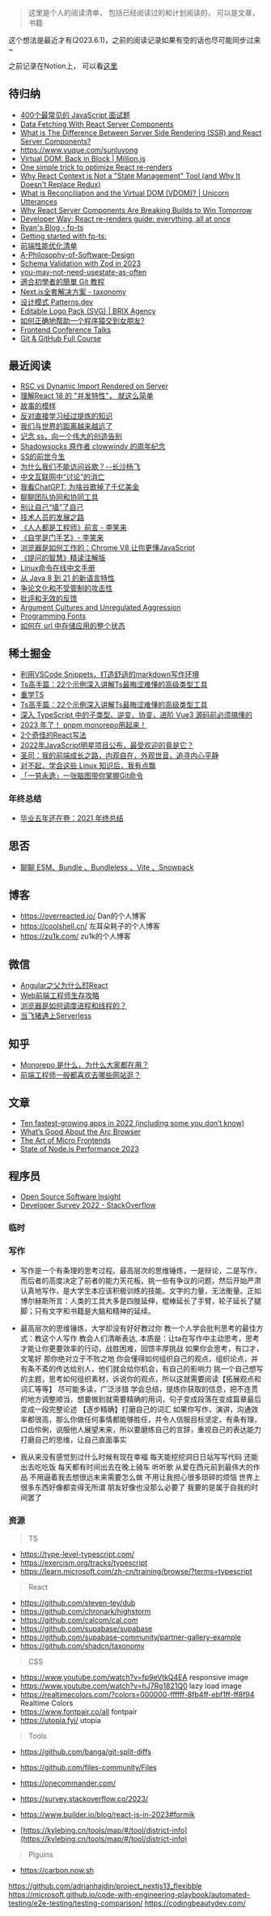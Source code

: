 > 这里是个人的阅读清单， 包括已经阅读过的和计划阅读的， 可以是文章，书籍

这个想法是最近才有(2023.6.1)，之前的阅读记录如果有空的话也尽可能同步过来~

之前记录在Notion上， 可以看[这里](https://www.notion.so/keq/2369e459412f45a7a7774def32277905)

## 待归纳
- [400个最常见的 JavaScript 面试题 ](https://www.nowcoder.com/discuss/1079040)
- [Data Fetching With React Server Components](https://www.youtube.com/watch?v=TQQPAU21ZUw)
- [What is The Difference Between Server Side Rendering (SSR) and React Server Components?](https://typeofnan.dev/what-is-the-difference-between-ssr-and-react-server-components/)
- https://www.yuque.com/sunluyong
- [Virtual DOM: Back in Block | Million.js](https://million.dev/blog/virtual-dom)
- [One simple trick to optimize React re-renders](https://kentcdodds.com/blog/optimize-react-re-renders)
- [Why React Context is Not a "State Management" Tool (and Why It Doesn't Replace Redux)](https://blog.isquaredsoftware.com/2021/01/context-redux-differences/)
- [What is Reconciliation and the Virtual DOM (VDOM)? | Unicorn Utterances](https://unicorn-utterances.com/posts/what-is-reconciliation-and-the-vdom)
- [Why React Server Components Are Breaking Builds to Win Tomorrow](https://www.builder.io/blog/why-react-server-components)
- [Developer Way: React re-renders guide: everything, all at once](https://www.developerway.com/posts/react-re-renders-guide)
- [Ryan's Blog - fp-ts](https://rlee.dev/)
- [Getting started with fp-ts:](https://dev.to/gcanti/getting-started-with-fp-ts-reader-1ie5)
- [前端性能优化清单](https://github.com/JohnsenZhou/Front-End-Performance-Checklist)
- [A-Philosophy-of-Software-Design](https://go7hic.github.io/A-Philosophy-of-Software-Design/#/)
- [Schema Validation with Zod in 2023](https://www.turing.com/blog/data-integrity-through-zod-validation/)
- [you-may-not-need-usestate-as-often](https://doma.land/blog/you-may-not-need-usestate-as-often/)
- [適合初學者的簡單 Git 教程](https://nulab.com/zh-tw/learn/software-development/git-tutorial/)
- [Next.js全套解决方案 - taxonomy](https://github.com/shadcn-ui/taxonomy)
- [设计模式 Patterns.dev](Patterns.dev)
- [Editable Logo Pack (SVG) | BRIX Agency](https://www.figma.com/community/file/1246098308176329289)
- [如何正确地帮助一个程序猿交到女朋友?](https://www.sohu.com/a/70224220_116759)
- [Frontend Conference Talks](https://www.frontendtv.dev/)
- [Git & GitHub Full Course](https://fireship.io/courses/git/)

## 最近阅读

- [RSC vs Dynamic Import Rendered on Server](https://www.freecodecamp.org/news/react-server-components/)
- [理解React 18 的 "并发特性"， 就这么简单](https://juejin.cn/post/7236594708314619963?share_token=24d49fc6-198c-4ec3-8b6b-d8ec0852a920)
- [故事的模样](https://www.jianshu.com/p/848998bc8570)
- [反对直接学习经过提炼的知识](https://zu1k.com/posts/thinking/knowledge-refining/)
- [我们与世界的距离越来越远了](https://acgmiao.com/post/end_of_shadowsocks/)
- [记念 ss，向一个伟大的创造告别](https://www.starduster.me/2015/08/21/say-goodbye-to-ss/)
- [Shadowsocks 原作者 clowwindy 的周年纪念](https://blog.starryvoid.com/archives/86.html)
- [SS的前世今生](https://shadowsockshelp.github.io/Shadowsocks/Shadowsocks-wiki.html)
- [为什么我们不能访问谷歌？--长沙杨飞](https://www.reddit.com/r/China_irl/comments/16vcbwx/%E7%BD%91%E7%BB%9C%E8%80%83%E5%8F%A4_%E4%B8%BA%E4%BB%80%E4%B9%88%E6%88%91%E4%BB%AC%E4%B8%8D%E8%83%BD%E8%AE%BF%E9%97%AE%E8%B0%B7%E6%AD%8C%E9%95%BF%E6%B2%99%E6%9D%A8%E9%A3%9E2016/)
- [中文互联网中“讨论”的消亡](https://www.gcores.com/articles/121924)
- [我看ChatGPT: 为啥谷歌掉了千亿美金](https://coolshell.cn/articles/22398.html)
- [聊聊团队协同和协同工具](https://coolshell.cn/articles/22298.html)
- [别让自己“墙”了自己](https://coolshell.cn/articles/20276.html)
- [技术人员的发展之路](https://coolshell.cn/articles/17583.html)
- [《人人都是工程师》前言 - 李笑来]( https://podcasts.apple.com/cn/podcast/%E6%9D%8E%E7%AC%91%E6%9D%A5-%E4%BA%BA%E4%BA%BA%E9%83%BD%E6%98%AF%E5%B7%A5%E7%A8%8B%E5%B8%88/id1131643037)
- [《自学是门手艺》- 李笑来](https://github.com/selfteaching/the-craft-of-selfteaching) 
- [浏览器是如何工作的：Chrome V8 让你更懂JavaScript](https://king-hcj.github.io/2020/10/05/google-v8/)
- [《提问的智慧》精读注解版](https://ld246.com/article/1536377163156)
- [Linux命令在线中文手册](http://linux.51yip.com/)
- [从 Java 8 到 21 的新语言特性](https://advancedweb.hu/new-language-features-since-java-8-to-21/)
- [争论文化和不受管制的攻击性](https://www.kateheddleston.com/blog/argument-cultures-and-unregulated-aggression)
- [批评和无效的反馈](https://www.kateheddleston.com/blog/criticism-and-ineffective-feedback)
- [Argument Cultures and Unregulated Aggression](https://www.kateheddleston.com/blog/argument-cultures-and-unregulated-aggression)
- [Programming Fonts](https://www.programmingfonts.org/)
- [如何在 url 中存储应用的整个状态](https://www.scottantipa.com/store-app-state-in-urls)

## 稀土掘金

- [利用VSCode Snippets，打造舒适的markdown写作环境](https://juejin.cn/post/7238230111941394488?share_token=6ffd01d0-72e3-4166-b515-97ad34992a3e)
- [Ts高手篇：22个示例深入讲解Ts最晦涩难懂的高级类型工具](https://juejin.cn/post/6994102811218673700)
- [重学TS](https://juejin.cn/post/7211358106629750841)
- [Ts高手篇：22个示例深入讲解Ts最晦涩难懂的高级类型工具](https://juejin.cn/post/6994102811218673700#comment)
- [深入 TypeScript 中的子类型、逆变、协变，进阶 Vue3 源码前必须搞懂的](https://juejin.cn/post/6855517117778198542#comment)
- [2023 年了！ pnpm monorepo用起来！](https://juejin.cn/post/7184392660939964474?share_token=53ea67e2-d1c6-45e4-ad90-ec26b139e8ca)
- [2个奇怪的React写法](https://juejin.cn/post/7210048692623114298?share_token=1d81ed19-2c07-42cb-af24-8e17a2ac5c07)
- [2022年JavaScript明星项目公布，最受欢迎的竟是它？](https://juejin.cn/post/7185760633369919549?share_token=9d7d9cc2-5c00-472a-8209-51a451c46485)
- [圣司：我的前端成长之路，内观自在，外观世音，追寻内心平静](https://mp.weixin.qq.com/s/yjAzgpBpLUrAKgIZd__sNg)
- [对不起，学会这些 Linux 知识后，我有点飘](https://juejin.cn/post/6881755746216706062#heading-1)
- [「一劳永逸」一张脑图带你掌握Git命令](https://juejin.cn/post/6869519303864123399)

### 年终总结
- [毕业五年还在卷：2021 年终总结](https://juejin.cn/post/7047297591138058277)

## 思否
- [聊聊 ESM、Bundle 、Bundleless 、Vite 、Snowpack](https://segmentfault.com/a/1190000025137845)

## 博客

- https://overreacted.io/  Dan的个人博客
- https://coolshell.cn/ 左耳朵耗子的个人博客
- https://zu1k.com/   zu1k的个人博客


## 微信

- [Angular之父为什么怼React](https://mp.weixin.qq.com/s/MSQcDUyOHZLs9xNn6Nob4g)
- [Web前端工程师生存攻略](https://mp.weixin.qq.com/s/JnDO0Uv0_qAB8K0AuYrz_Q)
- [浏览器是如何调度进程和线程的？](https://mp.weixin.qq.com/s?__biz=Mzk0MDMwMzQyOA%3D%3D&mid=2247490542&idx=1&sn=d2c25370f8d942b16749d9052872d7ea&source=41#wechat_redirect)
- [当飞猪遇上Serverless](https://mp.weixin.qq.com/s/e86uMiwCaVTLScEOs7yH4Q)


## 知乎
- [ Monorepo 是什么，为什么大家都在用？](https://zhuanlan.zhihu.com/p/77577415)
- [前端工程师一般都喜欢去哪些网站逛？](https://www.zhihu.com/question/28478379/answer/2813314123)


## 文章

- [Ten fastest-growing apps in 2022 (including some you don’t know)](https://blog.curiosity.ai/ten-fastest-growing-apps-in-2022-including-some-you-dont-know-c177e46cc5f1)
- [What’s Good About the Arc Browser](https://chriscoyier.net/2022/12/08/whats-good-about-the-arc-browser/)
- [The Art of Micro Frontends](https://medium.com/sysco-labs/the-art-of-micro-frontends-5184065ab74b)
- [State of Node.js Performance 2023](https://blog.rafaelgss.dev/state-of-nodejs-performance-2023)


## 程序员

- [Open Source Software Insight](https://ossinsight.io/)
- [Developer Survey 2022 - StackOverflow](https://survey.stackoverflow.co/2022/)


### 临时



### 写作

- 写作是一个有条理的思考过程。最高层次的思维锤炼，一是辩论，二是写作，而后者的高度决定了前者的能力天花板。挑一些有争议的问题，然后开始严肃认真地写作，是大学生本应该积极训练的技能。文字的力量，无法衡量。正如博尔赫斯所言：人类的工具大多是四肢延伸，棍棒延长了手臂，轮子延长了腿脚；只有文字和书籍是大脑和精神的延续。

- 最高层次的思维锤炼，大学却没有好好教过你
	教一个人学会批判思考的最佳方式：教这个人写作
	教会人们清晰表达, 本质是：让ta在写作中主动思考，思考才能让你更要效率的行动，战胜困难，回馈丰厚挑战
	如果你会思考，有口才，文笔好 那你绝对立于不败之地
	你会懂得如何组织自己的观点，组织论点，并有条不紊的传达给别人，他们就会给你机会，有自己的影响力
	挑一个自己想写的主题，思考如何组织素材，诉说你的观点，所以这就需要阅读【拓展观点和词汇等等】 尽可能多读，广泛涉猎 
	学会总结，提炼你获取的信息，把不连贯的地方调整顺当，想要做到就需要精确的用词，句子变成段落在变成篇章最后变成一段完整论述 【逐步精确】打磨自己的词汇
	如果你写作，演讲，沟通效率都很高，那么你做任何事情都能够胜任，并令人信服目标坚定，有条有理，口齿伶俐，说服他人展望未来，所以要磨练自己的言辞，重视自己的表达能力
	打磨自己的思维，让自己直面事实

- 我从来没有感觉到过什么时候有现在幸福 每天能挖挖洞日日站写写代码 还能出去吃吃饭 每天都有时间出去在晚上骑车 听听歌 从爱在西元前到最伟大的作品 不用逼着我去想很远未来需要怎么做 不用让我担心很多琐碎的烦恼 世界上很多东西好像都变得无所谓 朋友好像也没那么必要了 我要的是属于自我的时间罢了

### 资源
> TS

- https://type-level-typescript.com/
- https://exercism.org/tracks/typescript
- https://learn.microsoft.com/zh-cn/training/browse/?terms=typescript

> React

- https://github.com/steven-tey/dub
- https://github.com/chronark/highstorm
- https://github.com/calcom/cal.com
- https://github.com/supabase/supabase
- https://github.com/supabase-community/partner-gallery-example
- https://github.com/shadcn/taxonomy

> CSS

- https://www.youtube.com/watch?v=fp9eVtkQ4EA   responsive image
- https://www.youtube.com/watch?v=hJ7Rg1821Q0 lazy load image
- https://realtimecolors.com/?colors=000000-ffffff-8fb4ff-ebf1ff-ff8f94 Realtime Colors
- https://www.fontpair.co/all fontpair
- https://utopia.fyi/  utopia

> Tools

- https://github.com/banga/git-split-diffs
- https://github.com/files-community/Files
- https://onecommander.com/


- https://survey.stackoverflow.co/2023/  
- https://www.builder.io/blog/react-js-in-2023#formik
- [https://kylebing.cn/tools/map/#/tool/district-info](https://kylebing.cn/tools/map/#/tool/district-info)

> Plguins

- https://carbon.now.sh





https://github.com/adrianhajdin/project_nextjs13_flexibble
https://microsoft.github.io/code-with-engineering-playbook/automated-testing/e2e-testing/testing-comparison/
https://codingbeautydev.com/
